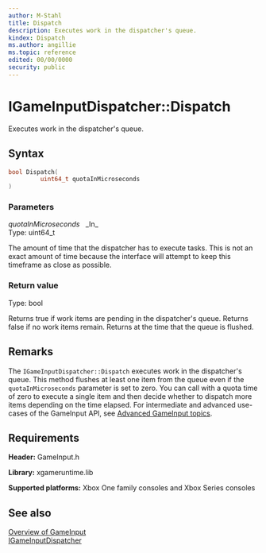 ```yaml
---
author: M-Stahl
title: Dispatch
description: Executes work in the dispatcher's queue.
kindex: Dispatch
ms.author: angillie
ms.topic: reference
edited: 00/00/0000
security: public
---
```


# IGameInputDispatcher::Dispatch  

Executes work in the dispatcher's queue.  

## Syntax  
  
```cpp
bool Dispatch(  
         uint64_t quotaInMicroseconds  
)  
```  
  
### Parameters  
  
*quotaInMicroseconds* &nbsp;&nbsp;\_In\_  
Type: uint64_t  

  
The amount of time that the dispatcher has to execute tasks. This is not an exact amount of time because the interface will attempt to keep this timeframe as close as possible.  


  
### Return value  

Type: bool
  
Returns true if  work items are pending in the dispatcher's queue. Returns false if no work items remain. Returns at the time that the queue is flushed.  
  
## Remarks  
  
The ``IGameInputDispatcher::Dispatch`` executes work in the dispatcher's queue. This method flushes at least one item from the queue even if the ``quotaInMicroseconds`` parameter is set to zero. You can call with a quota time of zero to execute a single item and then decide whether to dispatch more items depending on the time elapsed. For intermediate and advanced use-cases of the GameInput API, see [Advanced GameInput topics](../../../../../../input/advanced/input-advanced-topics.md).
  
## Requirements  
  
**Header:** GameInput.h
  
**Library:** xgameruntime.lib
  
**Supported platforms:** Xbox One family consoles and Xbox Series consoles  
  
## See also  
  
[Overview of GameInput](../../../../../../input/overviews/input-overview.md)    
[IGameInputDispatcher](../igameinputdispatcher.md)  
